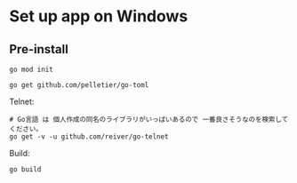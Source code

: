 # Set up app on Windows

## Pre-install

```shell
go mod init

go get github.com/pelletier/go-toml
```

Telnet:  

```shell
# Go言語 は 個人作成の同名のライブラリがいっぱいあるので 一番良さそうなのを検索してください。
go get -v -u github.com/reiver/go-telnet
```

Build:  

```shell
go build
```
